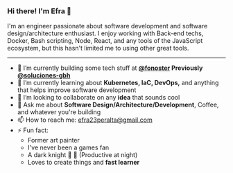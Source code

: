 ### Hi there! I'm Efra 👋

I'm an engineer passionate about software development and software design/architecture enthusiast. I enjoy working with Back-end techs, Docker, Bash scripting, Node, React, and any tools of the JavaScript ecosystem, but this hasn't limited me to using other great tools.

---

- 🔭 I’m currently building some tech stuff at __[@fonoster](https://fonoster.com) Previously [@soluciones-gbh](https://gbh.com.do)__
- 🌱 I’m currently learning about __Kubernetes, IaC, DevOps,__ and anything that helps improve software development
- 👯 I’m looking to collaborate on any __idea__ that sounds cool
- 💬 Ask me about __Software Design/Architecture/Development__, Coffee, and whatever you're building
- 📫 How to reach me: efra23peralta@gmail.com
- ⚡ Fun fact:
  - Former art painter
  - I've never been a games fan
  - A dark knight 🌚 🦇 (Productive at night)
  - Loves to create things and __fast learner__

